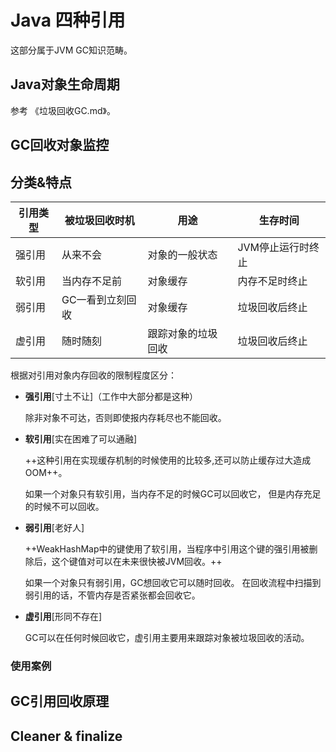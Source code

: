 # Java 四种引用

这部分属于JVM GC知识范畴。



## Java对象生命周期

参考 《垃圾回收GC.md》。

## GC回收对象监控





## 分类&特点

| 引用类型 | 被垃圾回收时机   | 用途               | 生存时间          |
| -------- | ---------------- | ------------------ | ----------------- |
| 强引用   | 从来不会         | 对象的一般状态     | JVM停止运行时终止 |
| 软引用   | 当内存不足前     | 对象缓存           | 内存不足时终止    |
| 弱引用   | GC一看到立刻回收 | 对象缓存           | 垃圾回收后终止    |
| 虚引用   | 随时随刻         | 跟踪对象的垃圾回收 | 垃圾回收后终止    |

根据对引用对象内存回收的限制程度区分：

+ **强引用**[寸土不让]（工作中大部分都是这种）

  除非对象不可达，否则即使报内存耗尽也不能回收。

+ **软引用**[实在困难了可以通融]

  ++这种引用在实现缓存机制的时候使用的比较多,还可以防止缓存过大造成OOM++。

  如果一个对象只有软引用，当内存不足的时候GC可以回收它，
  但是内存充足的时候不可以回收。

+ **弱引用**[老好人]

  ++WeakHashMap中的键使用了软引用，当程序中引用这个键的强引用被删除后，这个键值对可以在未来很快被JVM回收。++

  如果一个对象只有弱引用，GC想回收它可以随时回收。
  在回收流程中扫描到弱引用的话，不管内存是否紧张都会回收它。

+ **虚引用**[形同不存在]

  GC可以在任何时候回收它，虚引用主要用来跟踪对象被垃圾回收的活动。

### 使用案例



## GC引用回收原理



## Cleaner & finalize